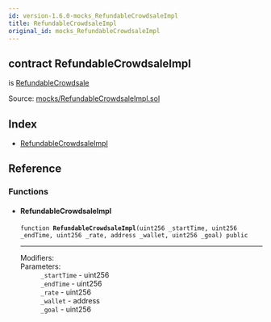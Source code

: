 ```yaml
---
id: version-1.6.0-mocks_RefundableCrowdsaleImpl
title: RefundableCrowdsaleImpl
original_id: mocks_RefundableCrowdsaleImpl
---
```


<div class="contract-doc"><div class="contract"><h2 class="contract-header"><span class="contract-kind">contract</span> RefundableCrowdsaleImpl</h2><p class="base-contracts"><span>is</span> <a href="crowdsale_RefundableCrowdsale.html">RefundableCrowdsale</a></p><div class="source">Source: <a href="https://github.com/OpenZeppelin/zeppelin-solidity/blob/v1.6.0/contracts/mocks/RefundableCrowdsaleImpl.sol" target="_blank">mocks/RefundableCrowdsaleImpl.sol</a></div></div><div class="index"><h2>Index</h2><ul><li><a href="mocks_RefundableCrowdsaleImpl.html#RefundableCrowdsaleImpl">RefundableCrowdsaleImpl</a></li></ul></div><div class="reference"><h2>Reference</h2><div class="functions"><h3>Functions</h3><ul><li><div class="item function"><span id="RefundableCrowdsaleImpl" class="anchor-marker"></span><h4 class="name">RefundableCrowdsaleImpl</h4><div class="body"><code class="signature">function <strong>RefundableCrowdsaleImpl</strong><span>(uint256 _startTime, uint256 _endTime, uint256 _rate, address _wallet, uint256 _goal) </span><span>public </span></code><hr/><dl><dt><span class="label-modifiers">Modifiers:</span></dt><dd></dd><dt><span class="label-parameters">Parameters:</span></dt><dd><div><code>_startTime</code> - uint256</div><div><code>_endTime</code> - uint256</div><div><code>_rate</code> - uint256</div><div><code>_wallet</code> - address</div><div><code>_goal</code> - uint256</div></dd></dl></div></div></li></ul></div></div></div>
